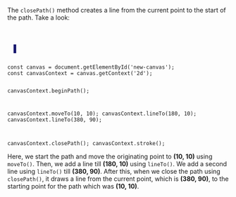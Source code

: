 The `closePath()` method creates a
line from the current point to the
start of the path. Take a look:

<codeblock language="javascript" type="lesson">
<code>

<panel language="html">
  <canvas id="new-canvas" width="400px" height="100px" style="border: 3px solid midnightblue;"></canvas>
</panel>
<panel language="javascript">
const canvas = document.getElementById('new-canvas');
const canvasContext = canvas.getContext('2d');

canvasContext.beginPath();

canvasContext.moveTo(10, 10);
canvasContext.lineTo(180, 10);
canvasContext.lineTo(380, 90);

canvasContext.closePath();
canvasContext.stroke();
</panel>
</code>
</codeblock>

Here, we start the path and move
the originating point to **(10, 10)**
using `moveTo()`. Then, we add a line
till **(180, 10)** using `lineTo()`. We
add a second line using `lineTo()` till
**(380, 90)**. After this, when we close the
path using `closePath()`, it draws a
line from the current point, which is
**(380, 90)**, to the starting point for
the path which was **(10, 10)**.
